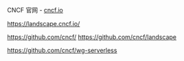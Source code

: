 CNCF 官网 - [cncf.io](https://www.cncf.io/)   


https://landscape.cncf.io/

https://github.com/cncf/
https://github.com/cncf/landscape


https://github.com/cncf/wg-serverless